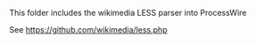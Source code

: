 This folder includes the wikimedia LESS parser into ProcessWire

See https://github.com/wikimedia/less.php
